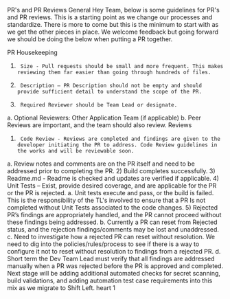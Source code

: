 
PR's and PR Reviews
General Hey Team, below is some guidelines for PR's and PR reviews. This is a starting point as we change our processes and standardize. There is more to come but this is the minimum to start with as we get the other pieces in place. We welcome feedback but going forward we should be doing the below when putting a PR together.
 
PR Housekeeping
1)      Size - Pull requests should be small and more frequent. This makes reviewing them far easier than going through hundreds of files.
2)      Description – PR Description should not be empty and should provide sufficient detail to understand the scope of the PR.
3)      Required Reviewer should be Team Lead or designate.
a.      Optional Reviewers: Other Application Team (if applicable)
b.     Peer Reviews are important, and the team should also review.
Reviews
1)      Code Review - Reviews are completed and findings are given to the developer initiating the PR to address. Code Review guidelines in the works and will be reviewable soon.
a.      Review notes and comments are on the PR itself and need to be addressed prior to completing the PR. 
2)      Build completes successfully.
3)      Readme.md - Readme is checked and updates are verified if applicable.
4)      Unit Tests – Exist, provide desired coverage, and are applicable for the PR or the PR is rejected.
a.      Unit tests execute and pass, or the build is failed. This is the responsibility of the TL's involved to ensure that a PR Is not completed without Unit Tests associated to the code changes.
5)      Rejected PR’s findings are appropriately handled, and the PR cannot proceed without these findings being addressed.
b.     Currently a PR can reset from Rejected status, and the rejection findings/comments may be lost and unaddressed.
c.      Need to investigate how a rejected PR can reset without resolution. We need to dig into the policies/rules/process to see if there is a way to configure it not to reset without resolution to findings from a rejected PR.
d.     Short term the Dev Team Lead must verify that all findings are addressed manually when a PR was rejected before the PR is approved and completed.
Next stage will be adding additional automated checks for secret scanning, build validations, and adding automation test case requirements into this mix as we migrate to Shift Left.
 heart 1
 
